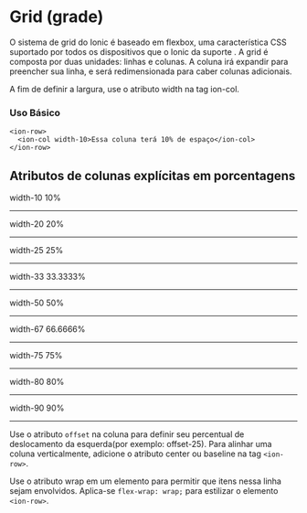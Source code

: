 # Grid (grade)
O sistema de grid do Ionic é baseado em flexbox, uma característica CSS suportado por todos os dispositivos que o Ionic da suporte .
A grid é composta por duas unidades: linhas e colunas. A coluna irá expandir para preencher sua linha, e será redimensionada para caber colunas adicionais.


A fim de definir a largura, use o atributo width na tag ion-col.

### Uso Básico

	<ion-row>
	  <ion-col width-10>Essa coluna terá 10% de espaço</ion-col>
	</ion-row>

Atributos de colunas explícitas em porcentagens
---
width-10	10%
***
width-20	20%
***
width-25	25%
***
width-33	33.3333%
***
width-50	50%
***
width-67	66.6666%
***
width-75	75%
***
width-80	80%
***
width-90	90%
***

Use o atributo `offset` na coluna para definir seu percentual de deslocamento da esquerda(por exemplo: offset-25). Para alinhar uma coluna verticalmente, adicione o atributo center ou baseline na tag `<ion-row>`.

Use o atributo wrap em um elemento <ion-row> para permitir que itens nessa linha sejam envolvidos. Aplica-se `flex-wrap: wrap;` para estilizar o elemento `<ion-row>`.

